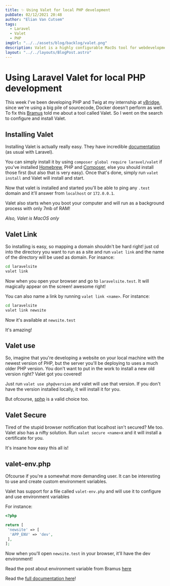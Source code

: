 ```yaml
---
title: ✨ Using Valet for local PHP development
pubDate: 02/12/2021 20:48
author: "Elian Van Cutsem"
tags:
  - Laravel
  - Valet
  - PHP
imgUrl: "../../assets/blog/backlog/valet.png"
description: Valet is a highly configurable MacOs tool for webdevelopment running in the background
layout: "../../layouts/BlogPost.astro"
---
```


# Using Laravel Valet for local PHP development

This week I've been developing PHP and Twig at my internship at [vBridge](https://vbridge.eu), since we're using a big pile of sourcecode, Docker doesn't perform as well. To fix this [Bramus](https://www.bram.us) told me about a tool called Valet. So I went on the search to configure and install Valet.

## Installing Valet

Installing Valet is actually really easy. They have incredible [documentation](https://laravel.com/docs/master/valet) (as usual with Laravel).

You can simply install it by using `composer global require laravel/valet` if you've installed [Homebrew](https://brew.sh/), PHP and [Composer](https://getcomposer.org/), else you should install those first (but also that is very easy). Once that's done, simply run `valet install` and Valet will install and start.

Now that valet is installed and started you'll be able to ping any `.test` domain and it'll answer from `localhost` or `172.0.0.1`.

Valet also starts when you boot your computer and will run as a background process with only 7mb of RAM!

_Also, Valet is MacOS only_

## Valet Link

So installing is easy, so mapping a domain shouldn't be hard right! just cd into the directory you want to run as a site and run `valet link` and the name of the directory will be used as domain. For insance:

```bash
cd laravelsite
valet link
```

Now when you open your browser and go to `laravelsite.test`. It will magically appear on the screen! awesome right!

You can also name a link by running `valet link <name>`. For instance:

```bash
cd laravelsite
valet link newsite
```

Now it's available at `newsite.test`

It's amazing!

## Valet use

So, imagine that you're developing a website on your local machine with the newest version of PHP, but the server you'll be deploying to uses a much older PHP version. You don't want to put in the work to install a new old version right? Valet got you covered!

Just run `valet use php@version` and valet will use that version. If you don't have the version installed locally, it will install it for you.

But ofcourse, [sphp](https://github.com/sgotre/sphp-osx) is a valid choice too.

## Valet Secure

Tired of the stupid browser notification that localhost isn't secured? Me too. Valet also has a nifty solution. Run `valet secure <name>`x and it will install a certificate for you.

It's insane how easy this all is!

## valet-env.php

Ofcourse if you're a somewhat more demanding user. It can be interesting to use and create custom environment variables.

Valet has support for a file called `valet-env.php` and will use it to configure and use environment variables

For instance:

```php
<?php

return [
 'newsite' => [
  'APP_ENV' => 'dev',
 ],
];
```

Now when you'll open `newsite.test` in your browser, it'll have the dev environment!

Read the post about environment variable from Bramus [here](https://www.bram.us/2019/01/17/laravel-valet-environment-variables/)

Read the [full documentation here](https://laravel.com/docs/master/valet)!
